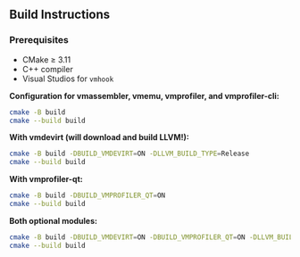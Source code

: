 ## Build Instructions

### Prerequisites

* CMake ≥ 3.11
* C++ compiler
* Visual Studios for `vmhook`

**Configuration for vmassembler, vmemu, vmprofiler, and vmprofiler-cli:**

```bash
cmake -B build
cmake --build build
```

**With vmdevirt (will download and build LLVM!):**

```bash
cmake -B build -DBUILD_VMDEVIRT=ON -DLLVM_BUILD_TYPE=Release
cmake --build build
```

**With vmprofiler-qt:**

```bash
cmake -B build -DBUILD_VMPROFILER_QT=ON
cmake --build build
```

**Both optional modules:**

```bash
cmake -B build -DBUILD_VMDEVIRT=ON -DBUILD_VMPROFILER_QT=ON -DLLVM_BUILD_TYPE=Release
cmake --build build
```